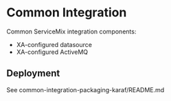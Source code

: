 Common Integration
==================

Common ServiceMix integration components:

- XA-configured datasource
- XA-configured ActiveMQ


Deployment
----------

See common-integration-packaging-karaf/README.md

